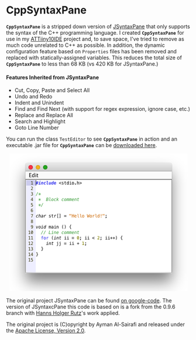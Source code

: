 # CppSyntaxPane

**`CppSyntaxPane`** is a stripped down version of [JSyntaxPane](https://github.com/nordfalk/jsyntaxpane) that only supports the syntax of the C++ programming language. I created **`CppSyntaxPane`** for use in my [ATTiiny10IDE](https://github.com/wholder/ATTiny10IDE) project and, to save space, I've tried to remove as much code unrelated to C++ as possible.  In addition, the dynamic configuration feature based on `Properties` files has been removed and replaced with statically-assigned variables.  This reduces the total size of **`CppSyntaxPane`** to less than 68 KB (vs 420 KB for JSyntaxPane.)

#### Features Inherited from JSyntaxPane

 + Cut, Copy, Paste and Select All
 + Undo and Redo
 + Indent and Unindent
 + Find and Find Next (with support for regex expression, ignore case, etc.)
 + Replace and Replace All
 + Search and Highlight
 + Goto Line Number

You can run the class `TestEditor` to see **`CppSyntaxPane`** in action and an executable .jar file for **`CppSyntaxPane`** can be [downloaded here](https://github.com/wholder/CppSyntaxPane/tree/master/out/artifacts/CppSyntaxPane_jar).

<p align="center"><img src="https://github.com/wholder/CppSyntaxPane/blob/master/images/CppSyntaxPane%20Screenshot.png"></p>

The original project JSyntaxPane can be found [on google-code](http://code.google.com/p/jsyntaxpane/). The version of JSyntaxcPane this code is based on is a fork from the 0.9.6 branch with [Hanns Holger Rutz](https://github.com/Sciss/SyntaxPane)'s work applied.

The original project is (C)opyright by Ayman Al-Sairafi and released under the [Apache License, Version 2.0](http://github.com/Sciss/JSyntaxPane/blob/master/licenses/JSyntaxPane-License.txt).


